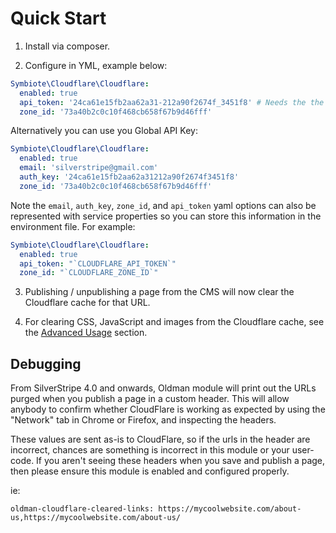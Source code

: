 # Quick Start

1. Install via composer.

2. Configure in YML, example below:
```yml
Symbiote\Cloudflare\Cloudflare:
  enabled: true
  api_token: '24ca61e15fb2aa62a31-212a90f2674f_3451f8' # Needs the the "Cache Purge" permission:
  zone_id: '73a40b2c0c10f468cb658f67b9d46fff'
```

Alternatively you can use you Global API Key:
```yml
Symbiote\Cloudflare\Cloudflare:
  enabled: true
  email: 'silverstripe@gmail.com'
  auth_key: '24ca61e15fb2aa62a31212a90f2674f3451f8'
  zone_id: '73a40b2c0c10f468cb658f67b9d46fff'
```

Note the `email`, `auth_key`, `zone_id`, and `api_token` yaml options can also be represented with service properties so you can store this information in the environment file. For example:

```yml
Symbiote\Cloudflare\Cloudflare:
  enabled: true
  api_token: "`CLOUDFLARE_API_TOKEN`"
  zone_id: "`CLOUDFLARE_ZONE_ID`"
```


3. Publishing / unpublishing a page from the CMS will now clear the Cloudflare cache for that URL.

4. For clearing CSS, JavaScript and images from the Cloudflare cache, see the [Advanced Usage](advanced-usage.md) section.

## Debugging

From SilverStripe 4.0 and onwards, Oldman module will print out the URLs purged when you publish a page in a custom header. This will allow anybody to confirm whether CloudFlare is working as expected by using the "Network" tab in Chrome or Firefox, and inspecting the headers.

These values are sent as-is to CloudFlare, so if the urls in the header are incorrect, chances are something is incorrect in this module or your user-code.
If you aren't seeing these headers when you save and publish a page, then please ensure this module is enabled and configured properly.

ie:
```
oldman-cloudflare-cleared-links: https://mycoolwebsite.com/about-us,https://mycoolwebsite.com/about-us/
```

